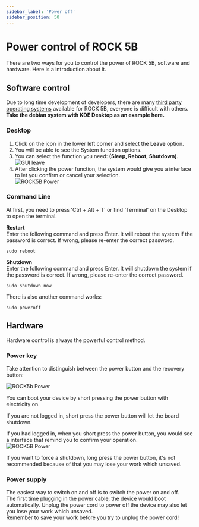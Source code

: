```yaml
---
sidebar_label: 'Power off'
sidebar_position: 50
---
```


# Power control of ROCK 5B

There are two ways for you to control the power of ROCK 5B, software and hardware. Here is a introduction about it. 

## Software control

Due to long time development of developers, there are many [third party operating systems](../downloads/3rd-images) available for ROCK 5B, everyone is difficult with others.  
**Take the debian system with KDE Desktop as an example here.**

### Desktop

1. Click on the icon in the lower left corner and select the **Leave** option. 
2. You will be able to see the System function options.
3. You can select the function you need: **(Sleep, Reboot, Shutdown)**.  
![GUI leave](/img/rock5b/KDE-GUI-leave.webp)
4. After clicking the power function, the system would give you a interface to let you confirm or cancel your selection.  
![ROCK5B Power](/img/rock5b/KDE-power-status.webp)


### Command Line

At first, you need to press 'Ctrl + Alt + T' or find 'Terminal' on the Desktop to open the terminal.

**Restart**  
Enter the following command and press Enter.
It will reboot the system if the password is correct. 
If wrong, please re-enter the correct password.

```
sudo reboot
```

**Shutdown**  
Enter the following command and press Enter.
It will shutdown the system if the password is correct. 
If wrong, please re-enter the correct password.

```
sudo shutdown now
```

There is also another command works:

```
sudo poweroff
```

## Hardware

Hardware control is always the powerful control method. 

### Power key

Take attention to distinguish between the power button and the recovery button:  

![ROCK5b Power](/img/rock5b/ROCK5B-TOP.webp)  

You can boot your device by short pressing the power button with electricity on.  

If you are not logged in, short press the power button will let the board shutdown.  

If you had logged in, when you short press the power button, you would see a interface that remind you to confirm your operation.  
![ROCK5B Power](/img/rock5b/KDE-power-status.webp)  

If you want to force a shutdown, long press the power button, it's not recommended because of that you may lose your work which unsaved.

### Power supply

The easiest way to switch on and off is to switch the power on and off.  
The first time plugging in the power cable, the device would boot automatically.
Unplug the power cord to power off the device may also let you lose your work which unsaved.  
Remember to save your work before you try to unplug the power cord!
